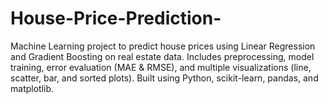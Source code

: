 # House-Price-Prediction-
Machine Learning project to predict house prices using Linear Regression and Gradient Boosting on real estate data. Includes preprocessing, model training, error evaluation (MAE &amp; RMSE), and multiple visualizations (line, scatter, bar, and sorted plots). Built using Python, scikit-learn, pandas, and matplotlib.
